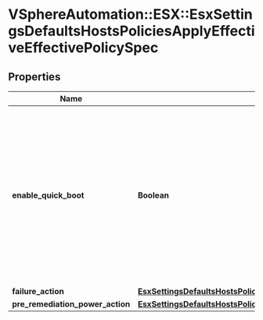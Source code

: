 # VSphereAutomation::ESX::EsxSettingsDefaultsHostsPoliciesApplyEffectiveEffectivePolicySpec

## Properties
Name | Type | Description | Notes
------------ | ------------- | ------------- | -------------
**enable_quick_boot** | **Boolean** | Enable Quick Boot during remediation of an ESXi host. Warning: This attribute is part of a new feature in development. It may be changed at any time and may not have all supported functionality implemented. | 
**failure_action** | [**EsxSettingsDefaultsHostsPoliciesApplyEffectiveFailureAction**](EsxSettingsDefaultsHostsPoliciesApplyEffectiveFailureAction.md) |  | 
**pre_remediation_power_action** | [**EsxSettingsDefaultsHostsPoliciesApplyEffectiveEffectivePolicySpecPreRemediationPowerAction**](EsxSettingsDefaultsHostsPoliciesApplyEffectiveEffectivePolicySpecPreRemediationPowerAction.md) |  | 


